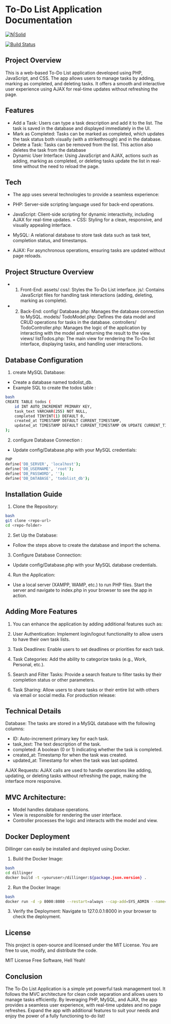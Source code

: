 # To-Do List Application Documentation
[![N|Solid](https://cldup.com/dTxpPi9lDf.thumb.png)](https://nodesource.com/products/nsolid)

[![Build Status](https://travis-ci.org/joemccann/dillinger.svg?branch=master)](https://travis-ci.org/joemccann/dillinger)
## Project Overview
This is a web-based To-Do List application developed using PHP, JavaScript, and CSS. The app allows users to manage tasks by adding, marking as completed, and deleting tasks. It offers a smooth and interactive user experience using AJAX for real-time updates without refreshing the page.
## Features

- Add a Task:
Users can type a task description and add it to the list. The task is saved in the database and displayed immediately in the UI.
- Mark as Completed:
Tasks can be marked as completed, which updates the task status both visually (with a strikethrough) and in the database.
- Delete a Task:
Tasks can be removed from the list. This action also deletes the task from the database
- Dynamic User Interface:
Using JavaScript and AJAX, actions such as adding, marking as completed, or deleting tasks update the list in real-time without the need to reload the page.

## Tech
- The app uses several technologies to provide a seamless experience:

- PHP: Server-side scripting language used for back-end operations.
- JavaScript: Client-side scripting for dynamic interactivity, including AJAX for real-time updates.
= CSS: Styling for a clean, responsive, and visually appealing interface.
- MySQL: A relational database to store task data such as task text, completion status, and timestamps.
- AJAX: For asynchronous operations, ensuring tasks are updated without page reloads.

## Project Structure Overview
- 1. Front-End:
assets/
css/: Styles the To-Do List interface.
js/: Contains JavaScript files for handling task interactions (adding, deleting, marking as complete).


- 2. Back-End:
config/
Database.php: Manages the database connection to MySQL.
models/
TodoModel.php: Defines the data model and CRUD operations for tasks in the database.
controllers/
TodoController.php: Manages the logic of the application by interacting with the model and returning the result to the view.
views/
listTodos.php: The main view for rendering the To-Do list interface, displaying tasks, and handling user interactions.

## Database Configuration
1. create MySQL Database:
- Create a database named todolist_db.
- Example SQL to create the todos table :
```sh
bash
CREATE TABLE todos (
    id INT AUTO_INCREMENT PRIMARY KEY,
    task_text VARCHAR(255) NOT NULL,
    completed TINYINT(1) DEFAULT 0,
    created_at TIMESTAMP DEFAULT CURRENT_TIMESTAMP,
    updated_at TIMESTAMP DEFAULT CURRENT_TIMESTAMP ON UPDATE CURRENT_TIMESTAMP
);
```

2. configure Database Connection :
- Update config/Database.php with your MySQL credentials:
```sh
PHP
define('DB_SERVER', 'localhost');
define('DB_USERNAME', 'root');
define('DB_PASSWORD', '');
define('DB_DATABASE', 'todolist_db');
```

## Installation Guide

1. Clone the Repository:
```sh
bash
git clone <repo-url>
cd <repo-folder>
```

2. Set Up the Database:
- Follow the steps above to create the database and import the schema.
3. Configure Database Connection:
- Update config/Database.php with your MySQL database credentials.
4. Run the Application:
- Use a local server (XAMPP, WAMP, etc.) to run PHP files.
Start the server and navigate to index.php in your browser to see the app in action.

## Adding More Features
1. You can enhance the application by adding additional features such as:

2. User Authentication:
Implement login/logout functionality to allow users to have their own task lists.

3. Task Deadlines:
Enable users to set deadlines or priorities for each task.

4. Task Categories:
Add the ability to categorize tasks (e.g., Work, Personal, etc.).

5. Search and Filter Tasks:
Provide a search feature to filter tasks by their completion status or other parameters.

6. Task Sharing:
Allow users to share tasks or their entire list with others via email or social media.
For production release:

## Technical Details
Database:
The tasks are stored in a MySQL database with the following columns:

- ID: Auto-increment primary key for each task.
- task_text: The text description of the task.
- completed: A boolean (0 or 1) indicating whether the task is completed.
- created_at: Timestamp for when the task was created.
- updated_at: Timestamp for when the task was last updated.

AJAX Requests:
AJAX calls are used to handle operations like adding, updating, or deleting tasks without refreshing the page, making the interface more responsive.

## MVC Architecture:
- Model handles database operations.
- View is responsible for rendering the user interface.
- Controller processes the logic and interacts with the model and view.

## Docker Deployment
Dillinger can easily be installed and deployed using Docker.
1. Build the Docker Image:
```sh
bash
cd dillinger
docker build -t <youruser>/dillinger:${package.json.version} .
```
2. Run the Docker Image:
```sh
bash
docker run -d -p 8000:8080 --restart=always --cap-add=SYS_ADMIN --name=dillinger <youruser>/dillinger:${package.json.version}
```
3. Verify the Deployment:
Navigate to 127.0.0.1:8000 in your browser to check the deployment.


## License
This project is open-source and licensed under the MIT License. You are free to use, modify, and distribute the code.

MIT License
Free Software, Hell Yeah!

## Conclusion
The To-Do List Application is a simple yet powerful task management tool. It follows the MVC architecture for clean code separation and allows users to manage tasks efficiently. By leveraging PHP, MySQL, and AJAX, the app provides a seamless user experience, with real-time updates and no page refreshes. Expand the app with additional features to suit your needs and enjoy the power of a fully functioning to-do list!
